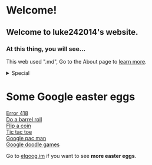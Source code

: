 # Welcome!

## Welcome to luke242014's website.

### At this thing, you will see...

This web used ".md", Go to the About page to [learn more](https://luke242014.github.io/about).

<details class="indent">
  <summary>Special</summary>
  <a href="{{ page.root }}qrgenerator">
    QR Code Generator
  </a>
  <br/>
  <a href="{{ page.root }}mb">
    Mineblock (under construction)
  </a>
  <br/>
  <a href="{{ page.root }}pastebin">
    Pastebin
  </a>
  <br/>
  <a href="{{ page.root }}luadisplayer">
    LUA Displayer (JavaScript Required)
  </a>
  <br/>
  <a href="{{ page.root }}urlshortener">
    URL Shortener
  </a>
</details>

# Some Google easter eggs

<a href="https://www.google.com/teapot">Error 418</a>
<br/>
<a href="https://www.google.com/search?q=do+a+barrel+roll">Do a barrel roll</a>
<br/>
<a href="https://www.google.com/search?q=flip+a+coin">Flip a coin</a> 
<br/>
<a href="https://www.google.com/search?q=tic+tac+toe">Tic tac toe</a>
<br/>
<a href="https://www.google.com/logos/2010/pacman10-i.html">Google pac man</a>
<br/>
<a href="https://www.google.com/search?q=google+doodle+games">Google doodle games</a>

Go to [elgoog.im](https://elgoog.im/) if you want to see **more easter eggs**.
